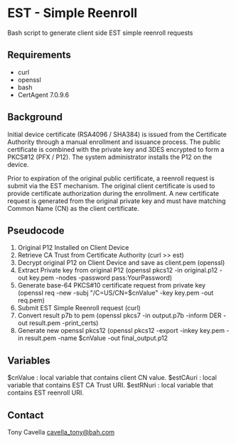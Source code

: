 # EST - Simple Reenroll
Bash script to generate client side EST simple reenroll requests

## Requirements
- curl
- openssl
- bash
- CertAgent 7.0.9.6

## Background
Initial device certificate (RSA4096 / SHA384) is issued from the Certificate Authority through a manual enrollment and issuance process. The public certificate is combined with the private key and 3DES encrypted to form a PKCS#12 (PFX / P12). The system administrator installs the P12 on the device.

Prior to expiration of the original public certificate, a reenroll request is submit via the EST mechanism. The original client certificate is used to provide certificate authorization during the enrollment. A new certificate request is generated from the original private key and must have matching Common Name (CN) as the client certificate.

## Pseudocode
1. Original P12 Installed on Client Device
2. Retrieve CA Trust from Certificate Authority (curl >> est)
3. Decrypt original P12 on Client Device and save as client.pem (openssl)
4. Extract Private key from original P12 (openssl pkcs12 -in original.p12 -out key.pem -nodes -password pass:YourPassword)
5. Generate base-64 PKCS#10 certificate request from private key (openssl req -new -subj "/C=US/CN=$cnValue" -key key.pem -out req.pem)
6. Submit EST Simple Reenroll request (curl)
7. Convert result p7b to pem (openssl pkcs7 -in output.p7b -inform DER -out result.pem -print_certs)
8. Generate new openssl pkcs12 (openssl pkcs12 -export -inkey key.pem -in result.pem -name $cnValue -out final_output.p12

## Variables
$cnValue : local variable that contains client CN value.
$estCAuri : local variable that contains EST CA Trust URI.
$estRNuri : local variable that contains EST reenroll URI.

## Contact
Tony Cavella 
cavella_tony@bah.com
